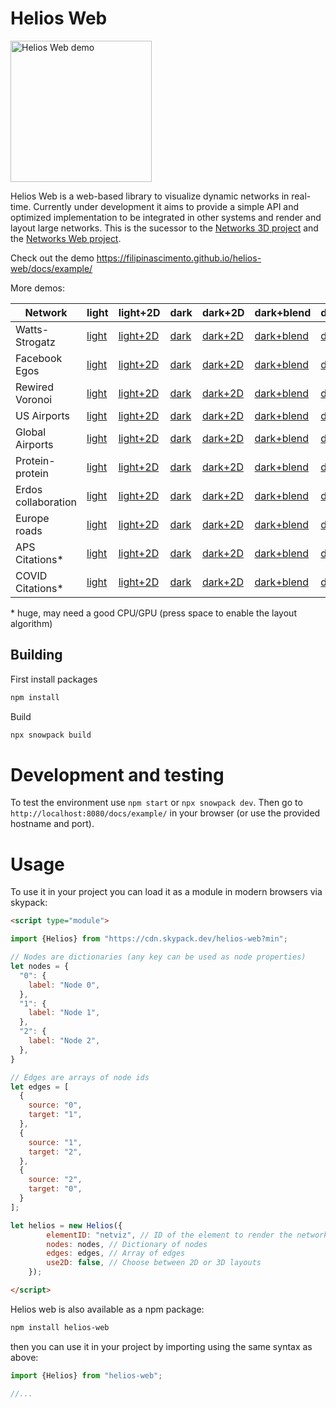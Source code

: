 # Helios Web
<img width="226" alt="Helios Web demo" src="https://github.com/filipinascimento/helios-web/raw/main/media/WS_very_low.gif">

Helios Web is a web-based library to visualize dynamic networks in real-time. Currently under development it aims to provide a simple API and optimized implementation to be integrated in other systems and render and layout large networks. This is the sucessor to the [Networks 3D project](https://filipinascimento.github.io/networks3d/) and the [Networks Web project](https://filipinascimento.github.io/software/networksweb/).

Check out the demo https://filipinascimento.github.io/helios-web/docs/example/

More demos:

| Network | light | light+2D | dark | dark+2D | dark+blend | dark+blend+2D |
| ------- | ----- | -------- | ---- | ------- | ---------- | ------------- |
| Watts-Strogatz | [light](https://filipinascimento.github.io/helios-web/docs/example/?network=WS_10000_10_001) | [light+2D](https://filipinascimento.github.io/helios-web/docs/example/?network=WS_10000_10_001&use2d) | [dark](https://filipinascimento.github.io/helios-web/docs/example/?network=WS_10000_10_001&dark) | [dark+2D](https://filipinascimento.github.io/helios-web/docs/example/?network=WS_10000_10_001&dark&use2d) | [dark+blend](https://filipinascimento.github.io/helios-web/docs/example/?network=WS_10000_10_001&dark&additive) | [dark+blend+2D](https://filipinascimento.github.io/helios-web/docs/example/?network=WS_10000_10_001&dark&additive&use2d) |
| Facebook Egos | [light](https://filipinascimento.github.io/helios-web/docs/example/?network=Facebook_combined) | [light+2D](https://filipinascimento.github.io/helios-web/docs/example/?network=Facebook_combined&use2d) | [dark](https://filipinascimento.github.io/helios-web/docs/example/?network=Facebook_combined&dark) | [dark+2D](https://filipinascimento.github.io/helios-web/docs/example/?network=Facebook_combined&dark&use2d) | [dark+blend](https://filipinascimento.github.io/helios-web/docs/example/?network=Facebook_combined&dark&additive) | [dark+blend+2D](https://filipinascimento.github.io/helios-web/docs/example/?network=Facebook_combined&dark&additive&use2d) |
| Rewired Voronoi | [light](https://filipinascimento.github.io/helios-web/docs/example/?network=RVOR) | [light+2D](https://filipinascimento.github.io/helios-web/docs/example/?network=RVOR&use2d) | [dark](https://filipinascimento.github.io/helios-web/docs/example/?network=RVOR&dark) | [dark+2D](https://filipinascimento.github.io/helios-web/docs/example/?network=RVOR&dark&use2d) | [dark+blend](https://filipinascimento.github.io/helios-web/docs/example/?network=RVOR&dark&additive) | [dark+blend+2D](https://filipinascimento.github.io/helios-web/docs/example/?network=RVOR&dark&additive&use2d) |
| US Airports | [light](https://filipinascimento.github.io/helios-web/docs/example/?network=USairport_2010) | [light+2D](https://filipinascimento.github.io/helios-web/docs/example/?network=USairport_2010&use2d) | [dark](https://filipinascimento.github.io/helios-web/docs/example/?network=USairport_2010&dark) | [dark+2D](https://filipinascimento.github.io/helios-web/docs/example/?network=USairport_2010&dark&use2d) | [dark+blend](https://filipinascimento.github.io/helios-web/docs/example/?network=USairport_2010&dark&additive) | [dark+blend+2D](https://filipinascimento.github.io/helios-web/docs/example/?network=USairport_2010&dark&additive&use2d) |
| Global Airports | [light](https://filipinascimento.github.io/helios-web/docs/example/?network=Airports) | [light+2D](https://filipinascimento.github.io/helios-web/docs/example/?network=Airports&use2d) | [dark](https://filipinascimento.github.io/helios-web/docs/example/?network=Airports&dark) | [dark+2D](https://filipinascimento.github.io/helios-web/docs/example/?network=Airports&dark&use2d) | [dark+blend](https://filipinascimento.github.io/helios-web/docs/example/?network=Airports&dark&additive) | [dark+blend+2D](https://filipinascimento.github.io/helios-web/docs/example/?network=Airports&dark&additive&use2d) |
| Protein-protein | [light](https://filipinascimento.github.io/helios-web/docs/example/?network=bio-dmela) | [light+2D](https://filipinascimento.github.io/helios-web/docs/example/?network=bio-dmela&use2d) | [dark](https://filipinascimento.github.io/helios-web/docs/example/?network=bio-dmela&dark) | [dark+2D](https://filipinascimento.github.io/helios-web/docs/example/?network=bio-dmela&dark&use2d) | [dark+blend](https://filipinascimento.github.io/helios-web/docs/example/?network=bio-dmela&dark&additive) | [dark+blend+2D](https://filipinascimento.github.io/helios-web/docs/example/?network=bio-dmela&dark&additive&use2d) |
| Erdos collaboration | [light](https://filipinascimento.github.io/helios-web/docs/example/?network=ca-Erdos992) | [light+2D](https://filipinascimento.github.io/helios-web/docs/example/?network=ca-Erdos992&use2d) | [dark](https://filipinascimento.github.io/helios-web/docs/example/?network=ca-Erdos992&dark) | [dark+2D](https://filipinascimento.github.io/helios-web/docs/example/?network=ca-Erdos992&dark&use2d) | [dark+blend](https://filipinascimento.github.io/helios-web/docs/example/?network=ca-Erdos992&dark&additive) | [dark+blend+2D](https://filipinascimento.github.io/helios-web/docs/example/?network=ca-Erdos992&dark&additive&use2d) |
| Europe roads | [light](https://filipinascimento.github.io/helios-web/docs/example/?network=road-euroroad) | [light+2D](https://filipinascimento.github.io/helios-web/docs/example/?network=road-euroroad&use2d) | [dark](https://filipinascimento.github.io/helios-web/docs/example/?network=road-euroroad&dark) | [dark+2D](https://filipinascimento.github.io/helios-web/docs/example/?network=road-euroroad&dark&use2d) | [dark+blend](https://filipinascimento.github.io/helios-web/docs/example/?network=road-euroroad&dark&additive) | [dark+blend+2D](https://filipinascimento.github.io/helios-web/docs/example/?network=road-euroroad&dark&additive&use2d) |
| APS Citations\* | [light](https://filipinascimento.github.io/helios-web/docs/example/?network=APS) | [light+2D](https://filipinascimento.github.io/helios-web/docs/example/?network=APS&use2d) | [dark](https://filipinascimento.github.io/helios-web/docs/example/?network=APS&dark) | [dark+2D](https://filipinascimento.github.io/helios-web/docs/example/?network=APS&dark&use2d) | [dark+blend](https://filipinascimento.github.io/helios-web/docs/example/?network=APS&dark&additive) | [dark+blend+2D](https://filipinascimento.github.io/helios-web/docs/example/?network=APS&dark&additive&use2d) |
| COVID Citations\* | [light](https://filipinascimento.github.io/helios-web/docs/example/?network=COVID) | [light+2D](https://filipinascimento.github.io/helios-web/docs/example/?network=COVID&use2d) | [dark](https://filipinascimento.github.io/helios-web/docs/example/?network=COVID&dark) | [dark+2D](https://filipinascimento.github.io/helios-web/docs/example/?network=COVID&dark&use2d) | [dark+blend](https://filipinascimento.github.io/helios-web/docs/example/?network=COVID&dark&additive) | [dark+blend+2D](https://filipinascimento.github.io/helios-web/docs/example/?network=COVID&dark&additive&use2d) |

\* huge, may need a good CPU/GPU  (press space to enable the layout algorithm)


## Building

First install packages
```bash
npm install
```

Build
```bash
npx snowpack build
```

# Development and testing
To test the environment use `npm start` or `npx snowpack dev`.
Then go to `http://localhost:8080/docs/example/` in your browser (or use the provided hostname and port).

# Usage
To use it in your project you can load it as a module in modern browsers via skypack:

```html
<script type="module">

import {Helios} from "https://cdn.skypack.dev/helios-web?min";

// Nodes are dictionaries (any key can be used as node properties)
let nodes = {
  "0": {
    label: "Node 0",
  },
  "1": {
    label: "Node 1",
  },
  "2": {
    label: "Node 2",
  },
}

// Edges are arrays of node ids
let edges = [
  {
    source: "0",
    target: "1",
  },
  {
    source: "1",
    target: "2",
  },
  {
    source: "2",
    target: "0",
  }
];

let helios = new Helios({
		elementID: "netviz", // ID of the element to render the network in
		nodes: nodes, // Dictionary of nodes 
		edges: edges, // Array of edges
		use2D: false, // Choose between 2D or 3D layouts
	});

</script>
```

Helios web is also available as a npm package:

```bash
npm install helios-web
```
then you can use it in your project by importing using the same syntax as above:
```javascript
import {Helios} from "helios-web";

//...

```


